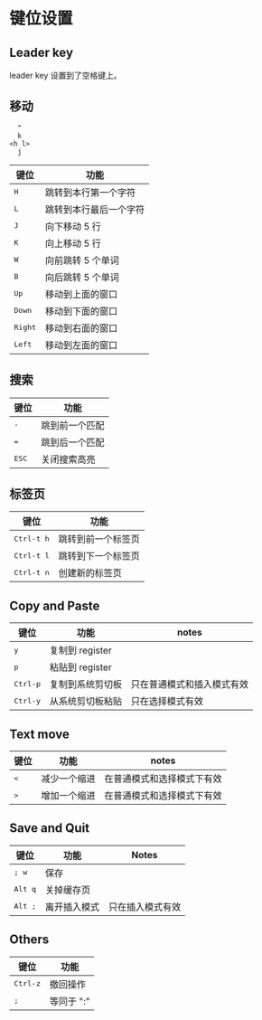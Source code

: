 # 键位设置

## Leader key

leader key 设置到了空格键上。

## 移动

```text
  ^
  k
<h l>
  j
```

| 键位             | 功能                   |
|------------------|------------------------|
| <kbd>H</kbd>     | 跳转到本行第一个字符   |
| <kbd>L</kbd>     | 跳转到本行最后一个字符 |
| <kbd>J</kbd>     | 向下移动 5 行          |
| <kbd>K</kbd>     | 向上移动 5 行          |
| <kbd>W</kbd>     | 向前跳转 5 个单词      |
| <kbd>B</kbd>     | 向后跳转 5 个单词      |
| <kbd>Up</kbd>    | 移动到上面的窗口       |
| <kbd>Down</kbd>  | 移动到下面的窗口       |
| <kbd>Right</kbd> | 移动到右面的窗口       |
| <kbd>Left</kbd>  | 移动到左面的窗口       |

## 搜索

| 键位           | 功能           |
|----------------|----------------|
| <kbd>-</kbd>   | 跳到前一个匹配 |
| <kbd>=</kbd>   | 跳到后一个匹配 |
| <kbd>ESC</kbd> | 关闭搜索高亮   |

## 标签页

| 键位                | 功能               |
|---------------------|--------------------|
| <kbd>Ctrl-t h</kbd> | 跳转到前一个标签页 |
| <kbd>Ctrl-t l</kbd> | 跳转到下一个标签页 |
| <kbd>Ctrl-t n</kbd> | 创建新的标签页     |

## Copy and Paste

| 键位              | 功能             | notes                      |
|-------------------|------------------|----------------------------|
| <kbd>y</kbd>      | 复制到 register  |                            |
| <kbd>p</kbd>      | 粘贴到 register  |                            |
| <kbd>Ctrl-p</kbd> | 复制到系统剪切板 | 只在普通模式和插入模式有效 |
| <kbd>Ctrl-y</kbd> | 从系统剪切板粘贴 | 只在选择模式有效           |

## Text move

| 键位         | 功能         | notes                      |
|--------------|--------------|----------------------------|
| <kbd><</kbd> | 减少一个缩进 | 在普通模式和选择模式下有效 |
| <kbd>></kbd> | 增加一个缩进 | 在普通模式和选择模式下有效 |

## Save and Quit

| 键位             | 功能         | Notes            |
|------------------|--------------|------------------|
| <kbd>; w</kbd>   | 保存         |                  |
| <kbd>Alt q</kbd> | 关掉缓存页   |                  |
| <kbd>Alt ;</kbd> | 离开插入模式 | 只在插入模式有效 |

## Others

| 键位              | 功能       |
|-------------------|------------|
| <kbd>Ctrl-z</kbd> | 撤回操作   |
| <kbd>;</kbd>      | 等同于 ":" |
